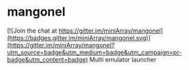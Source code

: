 # mangonel

[![Join the chat at https://gitter.im/miniArray/mangonel](https://badges.gitter.im/miniArray/mangonel.svg)](https://gitter.im/miniArray/mangonel?utm_source=badge&utm_medium=badge&utm_campaign=pr-badge&utm_content=badge)
Multi emulator launcher
